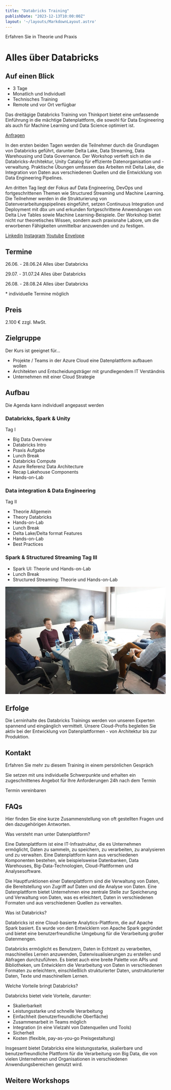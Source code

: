 ```yaml
---
title: "Databricks Training"
publishDate: "2023-12-13T10:00:00Z"
layout: '~/layouts/MarkdownLayout.astro'
---
```


Erfahren Sie in Theorie und Praxis

# Alles über Databricks

## Auf einen Blick

* 3 Tage
* Monatlich und Individuell
* Technisches Training
* Remote und vor Ort verfügbar

Das dreitägige Databricks Training von Thinkport bietet eine umfassende Einführung in die mächtige Datenplattform, die sowohl für Data Engineering als auch für Machine Learning und Data Science optimiert ist.

[Anfragen](#sec1)

In den ersten beiden Tagen werden die Teilnehmer durch die Grundlagen von Databricks geführt, darunter Delta Lake, Data Streaming, Data Warehousing und Data Governance. Der Workshop vertieft sich in die Databricks-Architektur, Unity Catalog für effiziente Datenorganisation und -verwaltung. Praktische Übungen umfassen das Arbeiten mit Delta Lake, die Integration von Daten aus verschiedenen Quellen und die Entwicklung von Data Engineering Pipelines.  
  
Am dritten Tag liegt der Fokus auf Data Engineering, DevOps und fortgeschrittenen Themen wie Structured Streaming und Machine Learning. Die Teilnehmer werden in die Strukturierung von Datenverarbeitungspipelines eingeführt, setzen Continuous Integration und Deployment mit dbx um und erkunden fortgeschrittene Anwendungen von Delta Live Tables sowie Machine Learning-Beispiele. Der Workshop bietet nicht nur theoretisches Wissen, sondern auch praxisnahe Labore, um die erworbenen Fähigkeiten unmittelbar anzuwenden und zu festigen.

[](#linksection)[Linkedin](https://www.linkedin.com/company/11759873) [Instagram](https://www.instagram.com/thinkport/) [Youtube](https://www.youtube.com/channel/UCnke3WYRT6bxuMK2t4jw2qQ) [Envelope](mailto:tdrechsel@thinkport.digital)

## Termine

26.06. - 28.06.24 Alles über Databricks

29.07. - 31.07.24 Alles über Databricks

26.08. - 28.08.24 Alles über Databricks

\* individuelle Termine möglich

## Preis

2.100 € zzgl. MwSt.

## Zielgruppe

Der Kurs ist geeignet für...

* Projekte / Teams in der Azure Cloud eine Datenplattform aufbauen wollen
* Architekten und Entscheidungsträger mit grundlegendem IT Verständnis
* Unternehmen mit einer Cloud Strategie

## Aufbau

Die Agenda kann individuell angepasst werden

### Databricks, Spark & Unity  

Tag I

* Big Data Overview
* Databricks Intro
* Praxis Aufgabe
* Lunch Break
* Databricks Compute
* Azure Referenz Data Architecture
* Recap Lakehouse Components
* Hands-on-Lab

### Data integration & Data Engineering  

Tag II

* Theorie Allgemein
* Theory Databricks
* Hands-on-Lab
* Lunch Break
* Delta Lake/Delta format Features
* Hands-on-Lab
* Best Practices

### Spark & Structured Streaming Tag III

* Spark UI: Theorie und Hands-on-Lab
* Lunch Break
* Structured Streaming: Theorie und Hands-on-Lab

![Sechs Personen, die an einem Tisch sitzen und offenbar verhandeln oder über Geschäfte sprechen.](images/DSC01530-1024x683.jpg)

## Erfolge

Die Lerninhalte des Databricks Trainings werden von unseren Experten spannend und eingänglich vermittelt. Unsere Cloud-Profis begleiten Sie aktiv bei der Entwicklung von Datenplattformen - 
von Architektur bis zur Produktion.

## Kontakt

Erfahren Sie mehr zu diesem Training in einem persönlichen Gespräch

Sie setzen mit uns individuelle Schwerpunkte und erhalten ein zugeschnittenes Angebot für Ihre Anforderungen 24h nach dem Termin

 Termin vereinbaren

## FAQs

Hier finden Sie eine kurze Zusammenstellung von oft gestellten Fragen und den dazugehörigen Antworten.

Was versteht man unter Datenplattform?

Eine Datenplattform ist eine IT-Infrastruktur, die es Unternehmen ermöglicht, Daten zu sammeln, zu speichern, zu verarbeiten, zu analysieren und zu verwalten. Eine Datenplattform kann aus verschiedenen Komponenten bestehen, wie beispielsweise Datenbanken, Data Warehouses, Big-Data-Technologien, Cloud-Plattformen und Analysesoftware.

Die Hauptfunktionen einer Datenplattform sind die Verwaltung von Daten, die Bereitstellung von Zugriff auf Daten und die Analyse von Daten. Eine Datenplattform bietet Unternehmen eine zentrale Stelle zur Speicherung und Verwaltung von Daten, was es erleichtert, Daten in verschiedenen Formaten und aus verschiedenen Quellen zu verwalten.

Was ist Databricks?

Databricks ist eine Cloud-basierte Analytics-Plattform, die auf Apache Spark basiert. Es wurde von den Entwicklern von Apache Spark gegründet und bietet eine benutzerfreundliche Umgebung für die Verarbeitung großer Datenmengen.

Databricks ermöglicht es Benutzern, Daten in Echtzeit zu verarbeiten, maschinelles Lernen anzuwenden, Datenvisualisierungen zu erstellen und Abfragen durchzuführen. Es bietet auch eine breite Palette von APIs und Bibliotheken, um Entwicklern die Verarbeitung von Daten in verschiedenen Formaten zu erleichtern, einschließlich strukturierter Daten, unstrukturierter Daten, Texte und maschinellem Lernen.

Welche Vorteile bringt Databricks?

Databricks bietet viele Vorteile, darunter:

* Skalierbarkeit
* Leistungsstarke und schnelle Verarbeitung
* Einfachheit (benutzerfreundliche Oberfläche)
* Zusammenarbeit in Teams möglich
* Integration (in eine Vielzahl von Datenquellen und Tools)
* Sicherheit
* Kosten (flexible, pay-as-you-go Preisgestaltung)

Insgesamt bietet Databricks eine leistungsstarke, skalierbare und benutzerfreundliche Plattform für die Verarbeitung von Big Data, die von vielen Unternehmen und Organisationen in verschiedenen Anwendungsbereichen genutzt wird.

## Weitere Workshops
